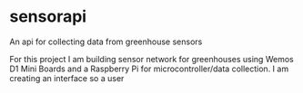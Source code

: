 # sensorapi
An api for collecting data from greenhouse sensors

For this project I am building sensor network for greenhouses using Wemos D1 Mini Boards and a Raspberry Pi for microcontroller/data collection. I am creating an interface so a user 
